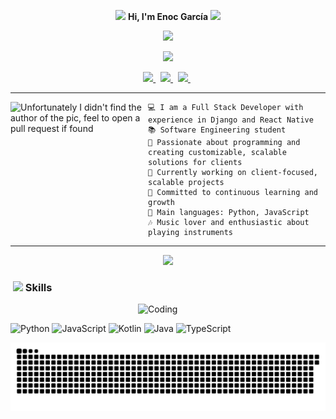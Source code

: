 <p align="center">
  <picture>
    <img src="https://github.com/7oSkaaa/7oSkaaa/blob/main/Images/about_me.gif?raw=true" width="50px">
  </picture>
  <strong>Hi, I'm Enoc García</strong>
  <img src="https://media.giphy.com/media/hvRJCLFzcasrR4ia7z/giphy.gif" width="35">
</p>

<p  align="center">
<img src="https://user-images.githubusercontent.com/73097560/115834477-dbab4500-a447-11eb-908a-139a6edaec5c.gif">             
</p>

<p align="center">
  <a href="https://github.com/DenverCoder1/readme-typing-svg"><img src="https://readme-typing-svg.herokuapp.com?font=Time+New+Roman&color=%23C8BE25&size=25&center=true&vCenter=true&width=600&height=100&lines=Software+Engineer+Student;Competitive+Programmer;Always+learning+new+things"></a>
</p>

<p align="center">
  <a href="https://www.instagram.com/enocgarciadev/">
    <img src="https://img.icons8.com/fluent/48/000000/instagram-new.png" width="3.5%"/>
  </a><span>&nbsp;</span>
  <a href="mailto:enocgarcia2005@gmail.com">
    <img src="https://img.icons8.com/fluent/48/000000/gmail.png" width="3.5%"/>
  </a><span>&nbsp;</span>
  <a href="https://github.com/enocgarciadev">
    <img src="https://img.icons8.com/fluent/48/000000/github.png" width="3.5%"/>
  </a><span>&nbsp;</span>
</p>


<hr>
<img align="left" src="https://media.giphy.com/media/SWoSkN6DxTszqIKEqv/giphy.gif" alt="Unfortunately I didn't find the author of the pic, feel to open a pull request if found" width="220" />

```
💻 I am a Full Stack Developer with experience in Django and React Native
📚 Software Engineering student
📝 Passionate about programming and creating customizable, scalable solutions for clients
🔭 Currently working on client-focused, scalable projects
🌱 Committed to continuous learning and growth
🌟 Main languages: Python, JavaScript
🎶 Music lover and enthusiastic about playing instruments
```
<hr>

<p  align="center">
<img src="https://user-images.githubusercontent.com/73097560/115834477-dbab4500-a447-11eb-908a-139a6edaec5c.gif">             
</p>

### &nbsp;<img src="https://media2.giphy.com/media/QssGEmpkyEOhBCb7e1/giphy.gif?cid=ecf05e47a0n3gi1bfqntqmob8g9aid1oyj2wr3ds3mg700bl&rid=giphy.gif" width ="25"><b> Skills</b>

<img align="right" alt="Coding" width="300" src="https://cdn.dribbble.com/users/1277312/screenshots/14733298/media/39b1045e593737587dd60e42c8422d1f.gif" >
<br>

![Python](https://img.shields.io/badge/python-3670A0?style=for-the-badge&logo=python&logoColor=ffdd54)
![JavaScript](https://img.shields.io/badge/javascript-%23323330.svg?style=for-the-badge&logo=javascript&logoColor=%23F7DF1E)
![Kotlin](https://img.shields.io/badge/kotlin-%237F52FF.svg?style=for-the-badge&logo=kotlin&logoColor=white)
![Java](https://img.shields.io/badge/java-%23ED8B00.svg?style=for-the-badge&logo=openjdk&logoColor=white)
![TypeScript](https://img.shields.io/badge/typescript-%23007ACC.svg?style=for-the-badge&logo=typescript&logoColor=white)

<picture>
  <source media="(prefers-color-scheme: dark)" srcset="https://github.com/enocgarciadev/enocgarciadev/blob/output/github-snake-dark.svg" />
  <source media="(prefers-color-scheme: light)" srcset="https://github.com/enocgarciadev/enocgarciadev/blob/output/github-snake.svg" />
  <img alt="github-snake" src="https://github.com/enocgarciadev/enocgarciadev/blob/output/github-snake.svg" />
</picture>

